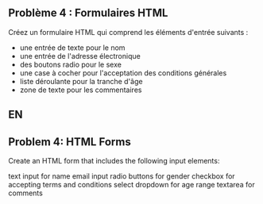 ## Problème 4 : Formulaires HTML

Créez un formulaire HTML qui comprend les éléments d'entrée suivants :

- une entrée de texte pour le nom
- une entrée de l'adresse électronique
- des boutons radio pour le sexe
- une case à cocher pour l'acceptation des conditions générales
- liste déroulante pour la tranche d'âge
- zone de texte pour les commentaires

## EN

## Problem 4: HTML Forms
Create an HTML form that includes the following input elements:

text input for name
email input
radio buttons for gender
checkbox for accepting terms and conditions
select dropdown for age range
textarea for comments
